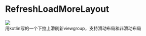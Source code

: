 # RefreshLoadMoreLayout
<a href='https://bintray.com/simba8012/xzr/RefreshLoadMoreLayout/_latestVersion'><img src='https://api.bintray.com/packages/simba8012/xzr/RefreshLoadMoreLayout/images/download.svg'><br/></a>
用kotlin写的一个下拉上滑刷新viewgroup，支持滑动布局和非滑动布局

